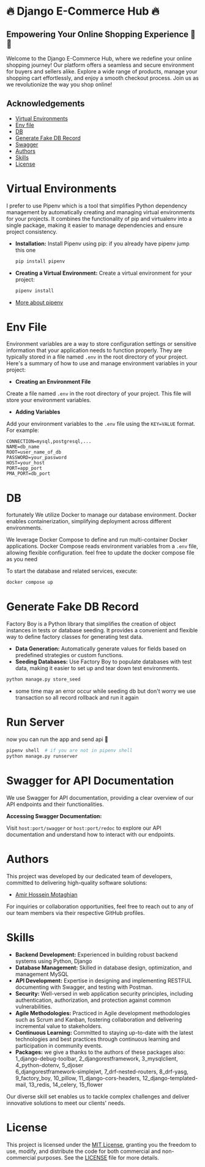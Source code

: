 # :fire: Django E-Commerce Hub :fire:

## Empowering Your Online Shopping Experience :bento: :bento:

Welcome to the Django E-Commerce Hub, where we redefine your online shopping journey! Our platform offers a seamless and
secure environment for buyers and sellers alike. Explore a wide range of products, manage your shopping cart
effortlessly, and enjoy a smooth checkout process. Join us as we revolutionize the way you shop online!

## Acknowledgements

- [Virtual Environments](#virtual_env)
- [Env file](#env_file)
- [DB](#db)
- [Generate Fake DB Record](#factory)
- [Swagger](#swagger)
- [Authors](#author)
- [Skills](#skill)
- [License](#license)

# Virtual Environments  <a name="virtual_env"></a>

I prefer to use Pipenv which is a tool that simplifies Python dependency management by automatically creating and
managing virtual environments for your projects. It combines the functionality of pip and virtualenv into a single
package, making it easier to manage dependencies and ensure project consistency.

- **Installation:** Install Pipenv using pip:
  if you already have pipenv jump this one
  ```bash
  pip install pipenv
  ```

- **Creating a Virtual Environment:** Create a virtual environment for your project:
  ```bash
  pipenv install
  ```
- [More about pipenv](https://pipenv.pypa.io/en/latest/)

# Env File  <a name="envfile"></a>

Environment variables are a way to store configuration settings or sensitive information that your application needs to
function properly. They are typically stored in a file named `.env` in the root directory of your project. Here's a
summary of how to use and manage environment variables in your project:

- **Creating an Environment File**

Create a file named `.env` in the root directory of your project. This file will store your environment variables.

- **Adding Variables**

Add your environment variables to the `.env` file using the `KEY=VALUE` format. For example:

  ```plaintext
  CONNECTION=mysql,postgresql,...
  NAME=db_name
  ROOT=user_name_of_db
  PASSWORD=your_password
  HOST=your_host
  PORT=app_port
  PMA_PORT=db_port
  ```

# DB  <a name="db"></a>

fortunately We utilize Docker to manage our database environment. Docker enables containerization, simplifying
deployment across different environments.

We leverage Docker Compose to define and run multi-container Docker applications. Docker Compose reads environment
variables from a `.env` file, allowing flexible configuration. feel free to update the docker compose file as you need

To start the database and related services, execute:

```bash
docker compose up 
```

# Generate Fake DB Record  <a name="factory"></a>

Factory Boy is a Python library that simplifies the creation of object instances in tests or database seeding. It
provides a convenient and flexible way to define factory classes for generating test data.

- **Data Generation:** Automatically generate values for fields based on predefined strategies or custom functions.
- **Seeding Databases:** Use Factory Boy to populate databases with test data, making it easier to set up and tear down
  test environments.

```bash
python manage.py store_seed
```

- some time may an error occur while seeding db but don't worry we use transaction so all record rollback
  and run it again

# Run Server <a name="run"></a>

now you can run the app and send api :rocket: <br>

```bash
pipenv shell  # if you are not in pipenv shell
python manage.py runserver
```

# Swagger for API Documentation <a name="swagger"></a>

We use Swagger for API documentation, providing a clear overview of our API endpoints and their functionalities.

**Accessing Swagger Documentation:**

Visit `host:port/swagger` or `host:port/redoc` to explore our API documentation and understand how to interact with our
endpoints.

# Authors <a name="authors"></a>

This project was developed by our dedicated team of developers, committed to delivering high-quality software solutions:

- [Amir Hossein Motaghian](https://github.com/johndoe)

For inquiries or collaboration opportunities, feel free to reach out to any of our team members via their respective
GitHub profiles.

# Skills <a name="skills"></a>

- **Backend Development:** Experienced in building robust backend systems using Python, Django
- **Database Management:** Skilled in database design, optimization, and management MySQL
- **API Development:** Expertise in designing and implementing RESTFUL documenting with Swagger, and testing with
  Postman.
- **Security:** Well-versed in web application security principles, including authentication, authorization, and
  protection against common vulnerabilities.
- **Agile Methodologies:** Practiced in Agile development methodologies such as Scrum and Kanban, fostering
  collaboration and delivering incremental value to stakeholders.
- **Continuous Learning:** Committed to staying up-to-date with the latest technologies and best practices through
  continuous learning and participation in community events.
- **Packages:** we give a thanks to the authors of these packages also:<br>
  1_django-debug-toolbar, 2_djangorestframework, 3_mysqlclient, 4_python-dotenv, 5_djoser <br>
  6_djangorestframework-simplejwt, 7_drf-nested-routers, 8_drf-yasg, 9_factory_boy,
  10_pillow, 11_django-cors-headers, 12_django-templated-mail, 13_redis, 14_celery, 15_flower

Our diverse skill set enables us to tackle complex challenges and deliver innovative solutions to meet our clients'
needs.

# License <a name="license"></a>

This project is licensed under the [MIT License](LICENSE), granting you the freedom to use, modify, and distribute the
code for both commercial and non-commercial purposes. See the [LICENSE](LICENSE) file for more details.
